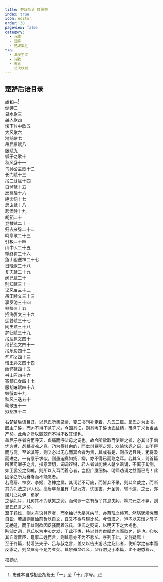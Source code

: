 ```yaml
---
title: 楚辞后语 目录卷
index: true
icon: editor
order: 30
pageview: false
category:
  - 诗藏
  - 楚辞
  - 楚辞集注
tag:
  - 浪漫主义
  - 诗歌
  - 朱熹
  - 现代校勘
---
```


## 楚辞后语目录

成相一[^一]  
佹诗二  
易水歌三  
越人歌四  
垓下帐中歌五  
大风歌六  
鸿鹄歌七  
吊屈原赋八  
服赋九  
瓠子之歌十  
秋风辞十一  
乌孙公主歌十二  
长门赋十三  
吊二世赋十四  
自悼赋十五  
反离騒十六  
絶命词十七  
思玄赋十八  
悲愤诗十九  
胡笳二十  
登楼赋二十一  
归去来辞二十二  
鸣皐歌二十三  
引极二十四  
山中人二十五  
望终南二十六  
鱼山迎送神二十七  
日晚歌二十八  
复志赋二十九  
闵己赋三十  
别知赋三十一  
讼风伯三十二  
吊田横文三十三  
享罗池三十四  
琴操三十五  
招海贾文三十六  
惩咎赋三十七  
闵生赋三十八  
梦归赋三十九  
吊屈原文四十  
吊苌弘文四十一  
吊乐毅四十二  
乞巧文四十三  
憎王孙文四十四  
幽怀赋四十五  
书山石四十六  
寄蔡氏女四十七  
服胡麻赋四十八  
毁璧四十九  
秋风三迭五十  
鞠歌五十一  
拟招五十二  

右楚辞后语目录，以晁氏所集录续、变二书刊补定着，凡五二篇。晁氏之为此书，固主于辞，而亦不得不兼于义。今因其旧，则其考于辞也宜益精，而择于义也当益严矣。此余之所以兢兢而不得不致其谨也。  
盖屈子序者穷而呼天、疾痛而呼父母之词也。故今所欲取而使继之者，必其出于幽忧穷蹙、怨慕凄凉之意，乃为得其余韵，而宏衍巨丽之观、欢愉快适之语，宜不得而与焉。至论其等，则又必以无心而冥会者为贵，其或有是，则虽远且贱，犹将汲而进之。一有意于求似，则虽迫真如扬、柳，亦不得已而取之耳。若其义，则首篇所著荀卿子之言，指意深切，词调铿锵，君人者诚能使人朝夕讽诵，不离于其侧，如卫武公之抑戒，则所以入耳而着心者，岂但广厦细旃、明师劝诵之益而已哉！此固余之所为眷眷而不能忘者。  
若高唐、神女、李姬、洛神之属，其词若不可废，而皆弃不录，则以义裁之，而断其为礼法之罪人也。高唐卒章虽有「思万方、忧国害、开圣贤、辅不逮」之云，亦屠儿之礼佛、倡家  
之读礼耳，几何其不为献笑之资，而何讽一之有哉？其息夫躬、柳宗元之不弃，则晁氏已言之矣。  
至于扬雄，则未有议其罪者，而余独以为是其失节，亦蔡琰之俦耳。然琰犹知愧而自讼，若雄则反讪前哲以自文，宜又不得与琰比矣。今皆取之，岂不以夫琰之母子无絶道，而于雄则欲因反骚而着苏氏、洪氏之贬词，以明天下之大戒也。  
陶翁之词，晁氏以为中和之发，于此不类，特以其为古赋之流而取之，是也。抑以其自谓晋臣、耻事二姓而言，则其意亦不为不悲矣。序列于此，又何疑焉！  
至于终篇，特着张夫子、吕与叔之言，盖又以告夫游艺之及此者，使知学之有本而反求之，则文章有不足为者矣。其余微文碎义，又各附见于本篇，此不暇悉着云。  

校勘记  

[^一]:忠雅本自成相至胡笳无「一」至「十」序号。